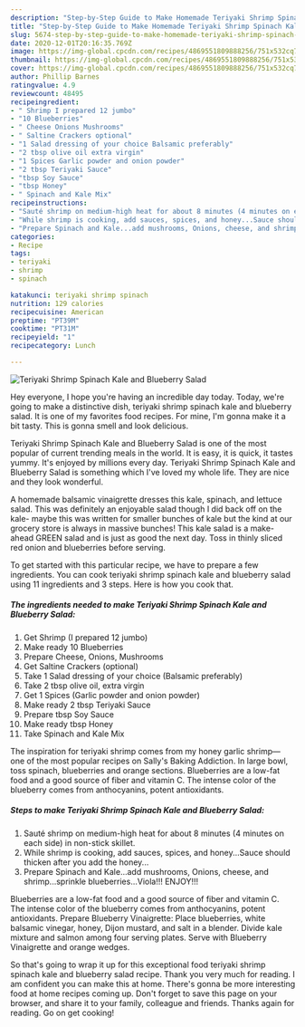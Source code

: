 ```yaml
---
description: "Step-by-Step Guide to Make Homemade Teriyaki Shrimp Spinach Kale and Blueberry Salad"
title: "Step-by-Step Guide to Make Homemade Teriyaki Shrimp Spinach Kale and Blueberry Salad"
slug: 5674-step-by-step-guide-to-make-homemade-teriyaki-shrimp-spinach-kale-and-blueberry-salad
date: 2020-12-01T20:16:35.769Z
image: https://img-global.cpcdn.com/recipes/4869551809888256/751x532cq70/teriyaki-shrimp-spinach-kale-and-blueberry-salad-recipe-main-photo.jpg
thumbnail: https://img-global.cpcdn.com/recipes/4869551809888256/751x532cq70/teriyaki-shrimp-spinach-kale-and-blueberry-salad-recipe-main-photo.jpg
cover: https://img-global.cpcdn.com/recipes/4869551809888256/751x532cq70/teriyaki-shrimp-spinach-kale-and-blueberry-salad-recipe-main-photo.jpg
author: Phillip Barnes
ratingvalue: 4.9
reviewcount: 48495
recipeingredient:
- " Shrimp I prepared 12 jumbo"
- "10 Blueberries"
- " Cheese Onions Mushrooms"
- " Saltine Crackers optional"
- "1 Salad dressing of your choice Balsamic preferably"
- "2 tbsp olive oil extra virgin"
- "1 Spices Garlic powder and onion powder"
- "2 tbsp Teriyaki Sauce"
- "tbsp Soy Sauce"
- "tbsp Honey"
- " Spinach and Kale Mix"
recipeinstructions:
- "Sauté shrimp on medium-high heat for about 8 minutes (4 minutes on each side) in non-stick skillet."
- "While shrimp is cooking, add sauces, spices, and honey...Sauce should thicken after you add the honey..."
- "Prepare Spinach and Kale...add mushrooms, Onions, cheese, and shrimp...sprinkle blueberries...Viola!!! ENJOY!!!"
categories:
- Recipe
tags:
- teriyaki
- shrimp
- spinach

katakunci: teriyaki shrimp spinach 
nutrition: 129 calories
recipecuisine: American
preptime: "PT39M"
cooktime: "PT31M"
recipeyield: "1"
recipecategory: Lunch

---
```



![Teriyaki Shrimp Spinach Kale and Blueberry Salad](https://img-global.cpcdn.com/recipes/4869551809888256/751x532cq70/teriyaki-shrimp-spinach-kale-and-blueberry-salad-recipe-main-photo.jpg)

Hey everyone, I hope you're having an incredible day today. Today, we're going to make a distinctive dish, teriyaki shrimp spinach kale and blueberry salad. It is one of my favorites food recipes. For mine, I'm gonna make it a bit tasty. This is gonna smell and look delicious.

Teriyaki Shrimp Spinach Kale and Blueberry Salad is one of the most popular of current trending meals in the world. It is easy, it is quick, it tastes yummy. It's enjoyed by millions every day. Teriyaki Shrimp Spinach Kale and Blueberry Salad is something which I've loved my whole life. They are nice and they look wonderful.

A homemade balsamic vinaigrette dresses this kale, spinach, and lettuce salad. This was definitely an enjoyable salad though I did back off on the kale- maybe this was written for smaller bunches of kale but the kind at our grocery store is always in massive bunches! This kale salad is a make-ahead GREEN salad and is just as good the next day. Toss in thinly sliced red onion and blueberries before serving.


To get started with this particular recipe, we have to prepare a few ingredients. You can cook teriyaki shrimp spinach kale and blueberry salad using 11 ingredients and 3 steps. Here is how you cook that.

<!--inarticleads1-->

##### The ingredients needed to make Teriyaki Shrimp Spinach Kale and Blueberry Salad:

1. Get  Shrimp (I prepared 12 jumbo)
1. Make ready 10 Blueberries
1. Prepare  Cheese, Onions, Mushrooms
1. Get  Saltine Crackers (optional)
1. Take 1 Salad dressing of your choice (Balsamic preferably)
1. Take 2 tbsp olive oil, extra virgin
1. Get 1 Spices (Garlic powder and onion powder)
1. Make ready 2 tbsp Teriyaki Sauce
1. Prepare tbsp Soy Sauce
1. Make ready tbsp Honey
1. Take  Spinach and Kale Mix


The inspiration for teriyaki shrimp comes from my honey garlic shrimp— one of the most popular recipes on Sally&#39;s Baking Addiction. In large bowl, toss spinach, blueberries and orange sections. Blueberries are a low-fat food and a good source of fiber and vitamin C. The intense color of the blueberry comes from anthocyanins, potent antioxidants. 

<!--inarticleads2-->

##### Steps to make Teriyaki Shrimp Spinach Kale and Blueberry Salad:

1. Sauté shrimp on medium-high heat for about 8 minutes (4 minutes on each side) in non-stick skillet.
1. While shrimp is cooking, add sauces, spices, and honey...Sauce should thicken after you add the honey...
1. Prepare Spinach and Kale...add mushrooms, Onions, cheese, and shrimp...sprinkle blueberries...Viola!!! ENJOY!!!


Blueberries are a low-fat food and a good source of fiber and vitamin C. The intense color of the blueberry comes from anthocyanins, potent antioxidants. Prepare Blueberry Vinaigrette: Place blueberries, white balsamic vinegar, honey, Dijon mustard, and salt in a blender. Divide kale mixture and salmon among four serving plates. Serve with Blueberry Vinaigrette and orange wedges. 

So that's going to wrap it up for this exceptional food teriyaki shrimp spinach kale and blueberry salad recipe. Thank you very much for reading. I am confident you can make this at home. There's gonna be more interesting food at home recipes coming up. Don't forget to save this page on your browser, and share it to your family, colleague and friends. Thanks again for reading. Go on get cooking!
